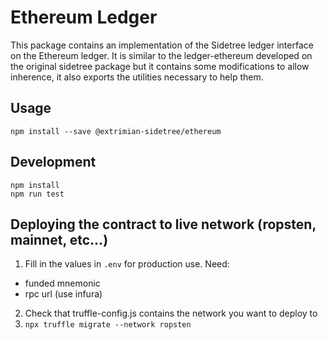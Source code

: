 # Ethereum Ledger

This package contains an implementation of the Sidetree ledger interface on the Ethereum ledger. It is similar to the ledger-ethereum developed on the original sidetree package but it contains some modifications to allow inherence, it also exports the utilities necessary to help them.

## Usage

```
npm install --save @extrimian-sidetree/ethereum
```

## Development

```
npm install
npm run test
```

## Deploying the contract to live network (ropsten, mainnet, etc...)

1) Fill in the values in `.env` for production use. Need:
  - funded mnemonic
  - rpc url (use infura)
2) Check that truffle-config.js contains the network you want to deploy to
3) `npx truffle migrate --network ropsten`

